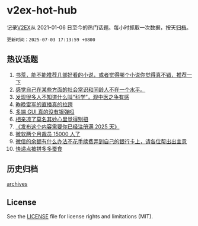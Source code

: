 # v2ex-hot-hub

 记录[V2EX](https://www.v2ex.com/)从 2021-01-06 日至今的热门话题。每小时抓取一次数据，按天[归档](archives)。

`更新时间：2025-07-03 17:13:59 +0800`

## 热议话题

1. [书荒，能不能推荐几部好看的小说，或者觉得哪个小说你觉得真不错，推荐一下](https://www.v2ex.com/t/1142672)
1. [感觉自己在某些方面的社会常识和同龄人不在一个水平。](https://www.v2ex.com/t/1142677)
1. [发现很多人不知道什么叫“科学”，观中医之争有感](https://www.v2ex.com/t/1142663)
1. [昨晚雷军的直播真的拉跨](https://www.v2ex.com/t/1142657)
1. [多端 GUI 真的没有银弹吗](https://www.v2ex.com/t/1142560)
1. [相亲凉了莫名其妙心里觉得别扭](https://www.v2ex.com/t/1142612)
1. [《发布这个内容需要你已经注册满 2025 天》](https://www.v2ex.com/t/1142771)
1. [微软两个月裁员 15000 人了](https://www.v2ex.com/t/1142682)
1. [微信的余额有什么办法不花手续费弄到自己的银行卡上，请各位帮出出主意](https://www.v2ex.com/t/1142695)
1. [快递点被拼多多蚕食](https://www.v2ex.com/t/1142601)

## 历史归档

[archives](archives)

## License

See the [LICENSE](LICENSE) file for license rights and limitations (MIT).
